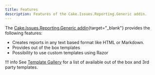 ```yaml
---
title: Features
description: Features of the Cake.Issues.Reporting.Generic addin.
---
```


The [Cake.Issues.Reporting.Generic addin](https://cakebuild.net/extensions/cake-issues-reporting-generic/){target="_blank"}
provides the following features:

* Creates reports in any text based format like HTML or Markdown.
* Provides out of the box templates
* Possibility to use custom templates using Razor

!!! info
    See [Template Gallery] for a list of available out of the box and 3rd party templates.

[Template Gallery]: templates/index.md
